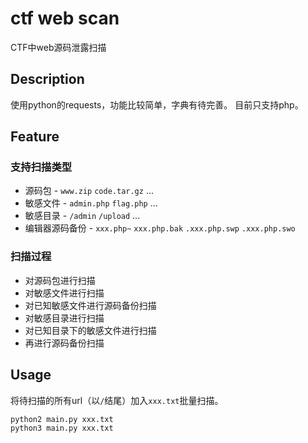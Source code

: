 # ctf web scan

CTF中web源码泄露扫描

## Description

使用python的requests，功能比较简单，字典有待完善。
目前只支持php。

## Feature

### 支持扫描类型

- 源码包 - `www.zip` `code.tar.gz` ...
- 敏感文件 - `admin.php` `flag.php` ...
- 敏感目录 - `/admin` `/upload` ...
- 编辑器源码备份 - `xxx.php~` `xxx.php.bak` `.xxx.php.swp` `.xxx.php.swo`

### 扫描过程

- 对源码包进行扫描
- 对敏感文件进行扫描
- 对已知敏感文件进行源码备份扫描
- 对敏感目录进行扫描
- 对已知目录下的敏感文件进行扫描
- 再进行源码备份扫描

## Usage

将待扫描的所有url（以`/`结尾）加入`xxx.txt`批量扫描。

``` bash
python2 main.py xxx.txt
python3 main.py xxx.txt
```
